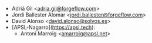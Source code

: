 - Adriá Gil \<<adria.gil@forgeflow.com>\>
- Jordi Ballester Alomar \<<jordi.ballester@forgeflow.com>\>
- David Alonso \<<david.alonso@solvos.es>\>
- \[APSL-Nagarro\](<https://apsl.tech>):
  - Antoni Marroig \<<amarroig@apsl.net>\>
